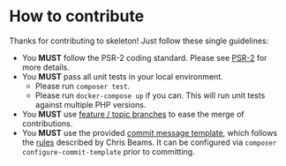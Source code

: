 # How to contribute

Thanks for contributing to skeleton! Just follow these single guidelines:

* You __MUST__ follow the PSR-2 coding standard. Please see [PSR-2](http://www.php-fig.org/psr/psr-2/) for more details.
* You __MUST__ pass all unit tests in your local environment.
    * Please run `composer test`.
    * Please run `docker-compose up` if you can. This will run unit tests against multiple PHP versions.
* You __MUST__ use [feature / topic branches](https://git-scm.com/book/en/v2/Git-Branching-Branching-Workflows) to ease the merge of contributions.
* You __MUST__ use the provided [commit message template](../.gitmessage), which follows the [rules](http://chris.beams.io/posts/git-commit/) described by Chris Beams. It can be configured via `composer configure-commit-template` prior to committing.
